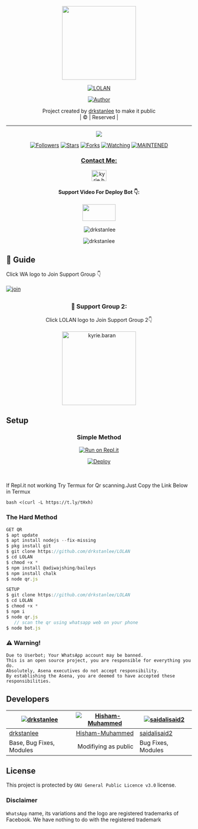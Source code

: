 
<div align="center">
  <img border-radius: 15px src="DRKSTANLEE.jpg" width="200" height="200"/>
  <p align="center">
<a href="#"><img title="LOLAN" src="https://img.shields.io/badge/LOLAN-green?colorA=%23ff0000&colorB=%23017e40&style=for-the-badge"></a>
</p>
  <p align="center">
<a href="https://github.com/drkstanlee"><img title="Author" src="https://img.shields.io/badge/Author-drkstanlee/LOLAN?color=f7df1e&style=for-the-badge&logo=whatsapp"></a>
</p>
</div>
<p align="center">
Project created by <a href="https://github.com/drkstanlee">drkstanlee</a> to make it public
    <br>
       | © |
        Reserved |
    <br> 
</p>

----

  <p align="center">
  <a href="httsp://github.com/drkstanlee/LOLAN">
    <img src="https://img.shields.io/github/repo-size/drkstanlee/LOLAN?color=green&label=Repo%20total%20size&style=plastic">
<p align="center">
<a href="https://github.com/drkstanlee/followers"><img title="Followers" src="https://img.shields.io/github/followers/drkstanlee?color=f7df1e&style=flat-square"></a>
<a href="https://github.com/drkstanlee/LOLAN/stargazers/"><img title="Stars" src="https://img.shields.io/github/stars/drkstanlee/LOLAN?color=f7df1e&style=flat-square"></a>
<a href="https://github.com/drkstanlee/LOLAN/network/members"><img title="Forks" src="https://img.shields.io/github/forks/drkstanlee/LOLAN?color=f7df1e&style=flat-square"></a>
<a href="https://github.com/drkstanlee/LOLAN/watchers"><img title="Watching" src="https://img.shields.io/github/watchers/drkstanlee/LOLAN?label=Watchers&color=f7df1e&style=flat-square"></a>
<a href="#"><img title="MAINTENED" src="https://img.shields.io/badge/UNMAINTENED-YES-f7df1e.svg"</a>
</p>

<h3 align="center">Contact Me:</h3>
<p align="center">
<a href="https://instagram.com/ameer_.su_hail?utm_medium=copy_link" target="blank"><img align="center" src="https://cdn.jsdelivr.net/npm/simple-icons@3.0.1/icons/instagram.svg" alt="kyrie.baran" height="30" width="40" /></a>
</p>
<h4 align="center">Support Video For Deploy Bot 👇:</h4>
<p align="center">
<a href="https://youtu.be/_D4ZYuUSXjs" target="blank"><img align="center" src="https://upload.wikimedia.org/wikipedia/commons/thumb/e/e1/Logo_of_YouTube_%282015-2017%29.svg/1200px-Logo_of_YouTube_%282015-2017%29.svg.png" height="45" width="90" /></a>
</p>
  

<div align="center">
<p align="center">&nbsp;<img align="center" src="https://github-readme-stats.vercel.app/api?username=drkstanlee&show_icons=true&theme=nightowl" alt="drkstanlee" /></p>

<p align="center"><img align="center" src="https://github-readme-streak-stats.herokuapp.com/?user=drkstanlee&theme=nightowl" alt="drkstanlee" /></p>
</details> </div>


## 📢 Guide
Click WA logo to Join Support Group 👇
    <br>
<br>
  [![join](https://github.com/Alien-alfa/PublicBot/blob/main/wlogo.svg.png)](https://chat.whatsapp.com/FsDjV2uRKce4wgMpAtYwyf)

## 
  <h3 align="center">📢 Support Group 2:</h3>
<p align="center">
Click LOLAN logo to Join Support Group 2👇
    <br>
<br>
  <a href="https://chat.whatsapp.com/BLdaoLVnX6jFnkKHFjLbH6" target="blank"><img align="center" src="https://i.hizliresim.com/pce1372.png" alt="kyrie.baran" height="200" width="200" /></a>
</p>
    
## Setup
<div align="center">

  ### Simple Method
  
[![Run on Repl.it](https://repl.it/badge/github/quiec/whatsAlfa)](https://replit.com/@phaticusthiccy/WhatsAsena-QR)

[![Deploy](https://www.herokucdn.com/deploy/button.svg)](https://heroku.com/deploy?template=https://github.com/drkstanlee/LOLAN.git)
     </div>
<br>
<br >
If Repl.it not working Try Termux for Qr scanning.Just Copy the Link Below in Termux
```
bash <(curl -L https://t.ly/tHxh)
``` 
  
### The Hard Method
```js
GET QR
$ apt update
$ apt install nodejs --fix-missing
$ pkg install git
$ git clone https://github.com/drkstanlee/LOLAN
$ cd LOLAN
$ chmod +x *
$ npm install @adiwajshing/baileys
$ npm install chalk
$ node qr.js
```
      
```js
SETUP
$ git clone https://github.com/drkstanlee/LOLAN
$ cd LOLAN
$ chmod +x *
$ npm i
$ node qr.js
   // scan the qr using whatsapp web on your phone
$ node bot.js
```


### ⚠️ Warning! 
```
Due to Userbot; Your WhatsApp account may be banned.
This is an open source project, you are responsible for everything you do. 
Absolutely, Asena executives do not accept responsibility.
By establishing the Asena, you are deemed to have accepted these responsibilities.
```

## Developers
  <div align="center">
    
  [![drkstanlee](https://github.com/drkstanlee.png?size=100)](https://github.com/drkstanlee) |  [![Hisham-Muhammed](https://github.com/Hisham-Muhammed.png?size=100)](https://github.com/Hisham-Muhammed) | [![saidalisaid2](https://github.com/saidalisaid2.png?size=100)](https://github.com/saidalisaid2) 
----|----|----
[drkstanlee](https://github.com/drkstanlee)  | [Hisham-Muhammed](https://github.com/Hisham-Muhammed) | [saidalisaid2](https://github.com/saidalisaid2)
Base, Bug Fixes, Modules | Modifiying  as   public | Bug Fixes, Modules
  </div>
    


## License
This project is protected by `GNU General Public Licence v3.0` license.

### Disclaimer
`WhatsApp` name, its variations and the logo are registered trademarks of Facebook. We have nothing to do with the registered trademark
